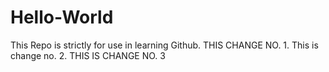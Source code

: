 # Hello-World
This Repo is strictly for use in learning Github. 
THIS CHANGE NO. 1.
This is change no. 2.
THIS IS CHANGE NO. 3
